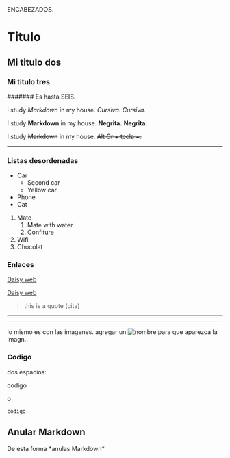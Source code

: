 <!-- HEADINGS --> ENCABEZADOS.

# Titulo
## Mi titulo dos
### Mi titulo tres

####### Es hasta SEIS.


<!-- italic -->
i study *Markdown* in my house.
 *Cursiva.*
 _Cursiva._

 <!-- strong -->
 I study **Markdown** in my house.
 **Negrita.**
 __Negrita.__
 
 <!-- strikethrough -->
 I study ~~Markdown~~  in my house.
 ~~Alt Gr + tecla +.~~

 ___

 ### Listas desordenadas
<!-- UL --->
* Car
    * Second car
    * Yellow car
* Phone
* Cat

1. Mate
    1. Mate with water
    2. Confiture
2. Wifi
3. Chocolat 

### Enlaces
[Daisy web](https://www.youtube.com)

[Daisy web](https://www.youtube.com "uuu") 

>this is a quote (cita)
 
---
___
lo mismo es con las imagenes. agregar un ![nombre](link) para que aparezca la imagn..

### Codigo
dos espacios:

  codigo

o
~~~
codigo
~~~

## Anular Markdown
De esta forma \*anulas Markdown*
